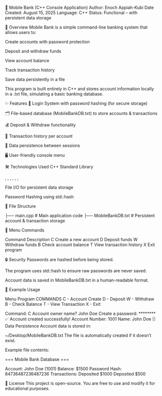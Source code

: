 📱 Mobile Bank (C++ Console Application)
Author: Enoch Appiah-Kubi
Date Created: August 15, 2025
Language: C++
Status: Functional – with persistent data storage

📌 Overview
Mobile Bank is a simple command-line banking system that allows users to:

Create accounts with password protection

Deposit and withdraw funds

View account balance

Track transaction history

Save data persistently in a file

This program is built entirely in C++ and stores account information locally in a .txt file, simulating a basic banking database.

✨ Features
🔐 Login System with password hashing (for secure storage)

🗂 File-based database (MobileBankDB.txt) to store accounts & transactions

💰 Deposit & Withdraw functionality

📜 Transaction history per account

💾 Data persistence between sessions

🖥 User-friendly console menu

🛠 Technologies Used
C++ Standard Library

<iostream>, <fstream>, <string>, <vector>, <functional>, <iomanip>, <filesystem>

File I/O for persistent data storage

Password Hashing using std::hash

📂 File Structure

├── main.cpp                # Main application code
├── MobileBankDB.txt        # Persistent account & transaction storage

📖 Menu Commands

Command	Description
C	Create a new account
D	Deposit funds
W	Withdraw funds
B	Check account balance
T	View transaction history
X	Exit program

🔒 Security
Passwords are hashed before being stored.

The program uses std::hash to ensure raw passwords are never saved.

Account data is saved in MobileBankDB.txt in a human-readable format.

📌 Example Usage

Menu Program
COMMANDS
C - Account Create
D - Deposit
W - Withdraw
B - Check Balance
T - View Transaction
X - Exit

Command: C
Account owner name? John Doe
Create a password: ********
✅ Account created successfully!
Account Number: 1001
Name: John Doe
🗄 Data Persistence
Account data is stored in:

~/Desktop/MobileBankDB.txt
The file is automatically created if it doesn’t exist.

Example file contents:

=== Mobile Bank Database ===

Account: John Doe (1001)
Balance: $1500
Password Hash: 84736487236487236
Transactions:
   Deposited $1000
   Deposited $500

📜 License
This project is open-source. You are free to use and modify it for educational purposes.
